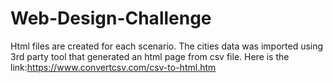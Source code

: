 # Web-Design-Challenge
Html files are created for each scenario. The cities data was imported using 3rd party tool that generated an html page from csv file. Here is the link:https://www.convertcsv.com/csv-to-html.htm
